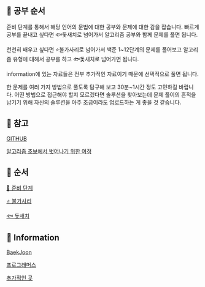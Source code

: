 ## 🐋 공부 순서

준비 단계를 통해서 해당 언어의 문법에 대한 공부와 문제에 대한 감을 잡습니다. 빠르게 공부를 끝내고 싶다면 🐟돛새치로 넘어가서 알고리즘 공부와 함께 문제를 풀면 됩니다.

천천히 배우고 싶다면 ⭐️불가사리로 넘어가서 백준 1~12단계의 문제를 풀어보고 알고리즘 유형에 대해서 공부를 하고 🐟돛새치로 넘어가면 됩니다.

information에 있는 자료들은 전부 추가적인 자료이기 때문에 선택적으로 풀면 됩니다.

한 문제를 여러 가지 방법으로 풀도록 탐구해 보고 30분~1시간 정도 고민하길 바랍니다. 어떤 방법으로 접근해야 할지 모르겠다면 솔루션을 찾아보는데 문제 풀이의 흔적을 남기기 위해 자신의 솔루션을 아주 조금이라도 업로드하는 게 좋을 것 같습니다.

## 🐢 참고
[GITHUB](https://github.com/MinJunKimKR/154Algoritm-5weeks)

[알고리즘 초보에서 벗어나기 위한 여정](https://claudiajkang.medium.com/%EC%95%8C%EA%B3%A0%EB%A6%AC%EC%A6%98-%EC%B4%88%EB%B3%B4%EC%97%90%EC%84%9C-%EB%B2%97%EC%96%B4%EB%82%98%EA%B8%B0-%EC%9C%84%ED%95%9C-%EC%97%AC%EC%A0%95-1ffb6bdfec6b)

## 🐬 순서

[🐋 준비 단계](https://www.notion.so/b362d4dfd1c540ca9753f46eb6ffcf49)

[⭐️ 불가사리](https://www.notion.so/31702d58ccc3465fb340f7fad52d430b)

[🐟 돛새치](https://www.notion.so/8d9ad39e988f40a787b31b7c8a88890c)

## 🦭 Information

[BaekJoon](https://www.notion.so/BaekJoon-59d71a3cdb02471088373629d1d6a1e3)

[프로그래머스](https://www.notion.so/6e8de2d9b3da49e4934d43dee37399bb)

[추가적인 곳](https://www.notion.so/2aa100ab8b254b1185eed2d67bbe81ad)
